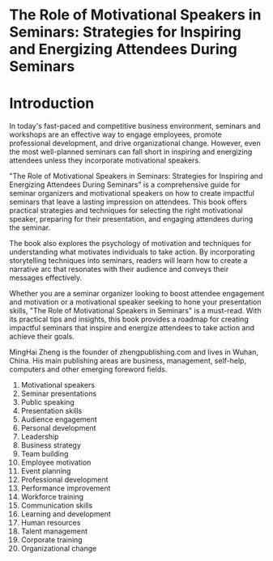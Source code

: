 # The Role of Motivational Speakers in Seminars: Strategies for Inspiring and Energizing Attendees During Seminars

# Introduction

In today's fast-paced and competitive business environment, seminars and workshops are an effective way to engage employees, promote professional development, and drive organizational change. However, even the most well-planned seminars can fall short in inspiring and energizing attendees unless they incorporate motivational speakers.

"The Role of Motivational Speakers in Seminars: Strategies for Inspiring and Energizing Attendees During Seminars" is a comprehensive guide for seminar organizers and motivational speakers on how to create impactful seminars that leave a lasting impression on attendees. This book offers practical strategies and techniques for selecting the right motivational speaker, preparing for their presentation, and engaging attendees during the seminar.

The book also explores the psychology of motivation and techniques for understanding what motivates individuals to take action. By incorporating storytelling techniques into seminars, readers will learn how to create a narrative arc that resonates with their audience and conveys their messages effectively.

Whether you are a seminar organizer looking to boost attendee engagement and motivation or a motivational speaker seeking to hone your presentation skills, "The Role of Motivational Speakers in Seminars" is a must-read. With its practical tips and insights, this book provides a roadmap for creating impactful seminars that inspire and energize attendees to take action and achieve their goals.

MingHai Zheng is the founder of zhengpublishing.com and lives in Wuhan, China. His main publishing areas are business, management, self-help, computers and other emerging foreword fields.



1. Motivational speakers
2. Seminar presentations
3. Public speaking
4. Presentation skills
5. Audience engagement
6. Personal development
7. Leadership
8. Business strategy
9. Team building
10. Employee motivation
11. Event planning
12. Professional development
13. Performance improvement
14. Workforce training
15. Communication skills
16. Learning and development
17. Human resources
18. Talent management
19. Corporate training
20. Organizational change


